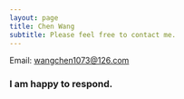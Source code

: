 ```yaml
---
layout: page
title: Chen Wang
subtitle: Please feel free to contact me.
---
```


Email: wangchen1073@126.com

### I am happy to respond. 
